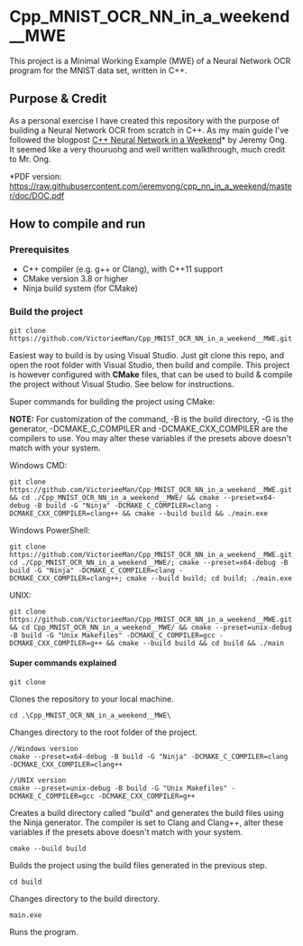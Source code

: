 # Cpp_MNIST_OCR_NN_in_a_weekend__MWE
This project is a Minimal Working Example (MWE) of a Neural Network OCR program for the MNIST data set, written in C++.
## Purpose & Credit
As a personal exercise I have created this repository with the purpose of building a Neural Network OCR from scratch in C++. As my main guide I've followed the blogpost [C++ Neural Network in a Weekend](https://www.jeremyong.com/cpp/machine-learning/2020/10/23/cpp-neural-network-in-a-weekend/)* by Jeremy Ong. It seemed like a very thouruohg and well written walkthrough, much credit to Mr. Ong.

*PDF version: https://raw.githubusercontent.com/jeremyong/cpp_nn_in_a_weekend/master/doc/DOC.pdf

## How to compile and run
### Prerequisites
 - C++ compiler (e.g. g++ or Clang), with C++11 support
 - CMake version 3.8 or higher
 - Ninja build system (for CMake)

### Build the project
```
git clone https://github.com/VictorieeMan/Cpp_MNIST_OCR_NN_in_a_weekend__MWE.git
```
Easiest way to build is by using Visual Studio. Just git clone this repo, and open the root folder with Visual Studio, then build and compile. This project is however configured with **CMake** files, that can be used to build & compile the project without Visual Studio. See below for instructions.

Super commands for building the project using CMake:

**NOTE:** For customization of the command, -B is the build directory, -G is the generator, -DCMAKE_C_COMPILER and -DCMAKE_CXX_COMPILER are the compilers to use. You may alter these variables if the presets above doesn't match with your system.

Windows CMD:
```
git clone https://github.com/VictorieeMan/Cpp_MNIST_OCR_NN_in_a_weekend__MWE.git && cd ./Cpp_MNIST_OCR_NN_in_a_weekend__MWE/ && cmake --preset=x64-debug -B build -G "Ninja" -DCMAKE_C_COMPILER=clang -DCMAKE_CXX_COMPILER=clang++ && cmake --build build && ./main.exe
```

Windows PowerShell:
```
git clone https://github.com/VictorieeMan/Cpp_MNIST_OCR_NN_in_a_weekend__MWE.git; cd ./Cpp_MNIST_OCR_NN_in_a_weekend__MWE/; cmake --preset=x64-debug -B build -G "Ninja" -DCMAKE_C_COMPILER=clang -DCMAKE_CXX_COMPILER=clang++; cmake --build build; cd build; ./main.exe
```

UNIX:
```	
git clone https://github.com/VictorieeMan/Cpp_MNIST_OCR_NN_in_a_weekend__MWE.git && cd Cpp_MNIST_OCR_NN_in_a_weekend__MWE/ && cmake --preset=unix-debug -B build -G "Unix Makefiles" -DCMAKE_C_COMPILER=gcc -DCMAKE_CXX_COMPILER=g++ && cmake --build build && cd build && ./main
```

#### Super commands explained
```
git clone 
```
Clones the repository to your local machine.

```
cd .\Cpp_MNIST_OCR_NN_in_a_weekend__MWE\
```
Changes directory to the root folder of the project.

```
//Windows version
cmake --preset=x64-debug -B build -G "Ninja" -DCMAKE_C_COMPILER=clang -DCMAKE_CXX_COMPILER=clang++

//UNIX version
cmake --preset=unix-debug -B build -G "Unix Makefiles" -DCMAKE_C_COMPILER=gcc -DCMAKE_CXX_COMPILER=g++
```
Creates a build directory called "build" and generates the build files using the Ninja generator. The compiler is set to Clang and Clang++, alter these variables if the presets above doesn't match with your system.

```
cmake --build build
```
Builds the project using the build files generated in the previous step.

```
cd build
```
Changes directory to the build directory.

```
main.exe
```
Runs the program.

